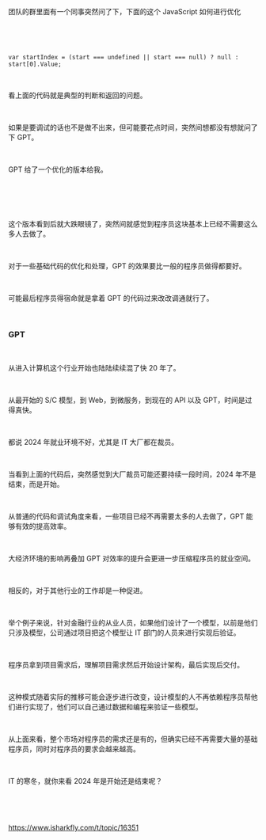 <p>团队的群里面有一个同事突然问了下，下面的这个 JavaScript 如何进行优化</p> <br><p></p> <br><pre><code>var startIndex = (start === undefined || start === null) ? null : start[0].Value;<br></code></pre> <br><p>看上面的代码就是典型的判断和返回的问题。</p> <br><p>如果是要调试的话也不是做不出来，但可能要花点时间，突然间想都没有想就问了下 GPT。</p> <br><p>GPT 给了一个优化的版本给我。</p> <br><p style="text-align:center;"><img alt="" src="https://img-blog.csdnimg.cn/img_convert/3319743a5557af8f8152da8fc8f29d8b.png" /></p> <br><p>这个版本看到后就大跌眼镜了，突然间就感觉到程序员这块基本上已经不需要这么多人去做了。</p> <br><p>对于一些基础代码的优化和处理，GPT 的效果要比一般的程序员做得都要好。</p> <br><p>可能最后程序员得宿命就是拿着 GPT 的代码过来改改调通就行了。</p> <br><h3>GPT</h3> <br><p>从进入计算机这个行业开始也陆陆续续混了快 20 年了。</p> <br><p>从最开始的 S/C 模型，到 Web，到微服务，到现在的 API 以及 GPT，时间是过得真快。</p> <br><p>都说 2024 年就业环境不好，尤其是 IT 大厂都在裁员。</p> <br><p>当看到上面的代码后，突然感觉到大厂裁员可能还要持续一段时间，2024 年不是结束，而是开始。</p> <br><p>从普通的代码和调试角度来看，一些项目已经不再需要太多的人去做了，GPT 能够有效的提高效率。</p> <br><p>大经济环境的影响再叠加 GPT 对效率的提升会更进一步压缩程序员的就业空间。</p> <br><p>相反的，对于其他行业的工作却是一种促进。</p> <br><p>举个例子来说，针对金融行业的从业人员，如果他们设计了一个模型，以前是他们只涉及模型，公司通过项目把这个模型让 IT 部门的人员来进行实现后验证。</p> <br><p>程序员拿到项目需求后，理解项目需求然后开始设计架构，最后实现后交付。</p> <br><p>这种模式随着实际的推移可能会逐步进行改变，设计模型的人不再依赖程序员帮他们进行实现了，他们可以自己通过数据和编程来验证一些模型。</p> <br><p>从上面来看，整个市场对程序员的需求还是有的，但确实已经不再需要大量的基础程序员，同时对程序员的要求会越来越高。</p> <br><p>IT 的寒冬，就你来看 2024 年是开始还是结束呢？</p> <br><p></p> <br><p><a href="https://www.isharkfly.com/t/topic/16351" rel="nofollow" title="https://www.isharkfly.com/t/topic/16351">https://www.isharkfly.com/t/topic/16351</a></p>